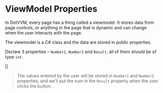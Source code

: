 ﻿ViewModel Properties
====================
In DotVVM, every page has a thing called a viewmodel. It stores data from page controls, or anything in the page that is dynamic and can change when the user interacts with the page.

The viewmodel is a C# class and the data are stored in public properties.

Declare 3 properties – `Number1`, `Number2` and `Result`, all of them should be of type `int`.

[<sample Incorrect="../samples/Lesson1ViewModelStep4Incorrect.cs"
         Correct="../samples/Lesson1ViewModelStep4Correct.cs"
         Validator="Lesson1Step4Validator" />]

> The values entered by the user will be stored in `Number1` and `Number2` properties, and we'll put the sum in the `Result` property when the user clicks the button.
